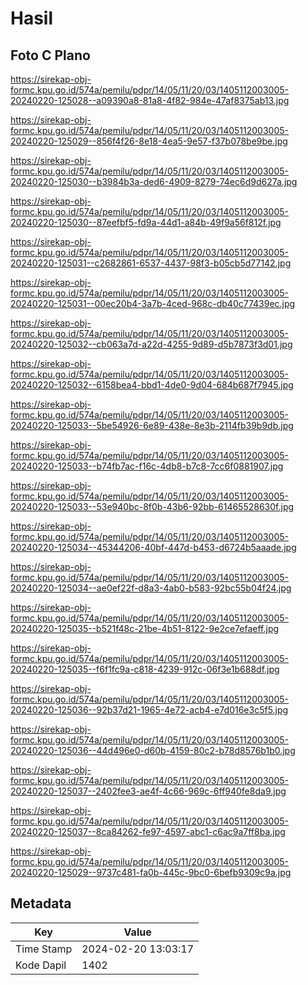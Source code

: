 # Hasil

## Foto C Plano

https://sirekap-obj-formc.kpu.go.id/574a/pemilu/pdpr/14/05/11/20/03/1405112003005-20240220-125028--a09390a8-81a8-4f82-984e-47af8375ab13.jpg

https://sirekap-obj-formc.kpu.go.id/574a/pemilu/pdpr/14/05/11/20/03/1405112003005-20240220-125029--856f4f26-8e18-4ea5-9e57-f37b078be9be.jpg

https://sirekap-obj-formc.kpu.go.id/574a/pemilu/pdpr/14/05/11/20/03/1405112003005-20240220-125030--b3984b3a-ded6-4909-8279-74ec6d9d627a.jpg

https://sirekap-obj-formc.kpu.go.id/574a/pemilu/pdpr/14/05/11/20/03/1405112003005-20240220-125030--87eefbf5-fd9a-44d1-a84b-49f9a56f812f.jpg

https://sirekap-obj-formc.kpu.go.id/574a/pemilu/pdpr/14/05/11/20/03/1405112003005-20240220-125031--c2682861-6537-4437-98f3-b05cb5d77142.jpg

https://sirekap-obj-formc.kpu.go.id/574a/pemilu/pdpr/14/05/11/20/03/1405112003005-20240220-125031--00ec20b4-3a7b-4ced-968c-db40c77439ec.jpg

https://sirekap-obj-formc.kpu.go.id/574a/pemilu/pdpr/14/05/11/20/03/1405112003005-20240220-125032--cb063a7d-a22d-4255-9d89-d5b7873f3d01.jpg

https://sirekap-obj-formc.kpu.go.id/574a/pemilu/pdpr/14/05/11/20/03/1405112003005-20240220-125032--6158bea4-bbd1-4de0-9d04-684b687f7945.jpg

https://sirekap-obj-formc.kpu.go.id/574a/pemilu/pdpr/14/05/11/20/03/1405112003005-20240220-125033--5be54926-6e89-438e-8e3b-2114fb39b9db.jpg

https://sirekap-obj-formc.kpu.go.id/574a/pemilu/pdpr/14/05/11/20/03/1405112003005-20240220-125033--b74fb7ac-f16c-4db8-b7c8-7cc6f0881907.jpg

https://sirekap-obj-formc.kpu.go.id/574a/pemilu/pdpr/14/05/11/20/03/1405112003005-20240220-125033--53e940bc-8f0b-43b6-92bb-61465528630f.jpg

https://sirekap-obj-formc.kpu.go.id/574a/pemilu/pdpr/14/05/11/20/03/1405112003005-20240220-125034--45344206-40bf-447d-b453-d6724b5aaade.jpg

https://sirekap-obj-formc.kpu.go.id/574a/pemilu/pdpr/14/05/11/20/03/1405112003005-20240220-125034--ae0ef22f-d8a3-4ab0-b583-92bc55b04f24.jpg

https://sirekap-obj-formc.kpu.go.id/574a/pemilu/pdpr/14/05/11/20/03/1405112003005-20240220-125035--b521f48c-21be-4b51-8122-9e2ce7efaeff.jpg

https://sirekap-obj-formc.kpu.go.id/574a/pemilu/pdpr/14/05/11/20/03/1405112003005-20240220-125035--f6f1fc9a-c818-4239-912c-06f3e1b688df.jpg

https://sirekap-obj-formc.kpu.go.id/574a/pemilu/pdpr/14/05/11/20/03/1405112003005-20240220-125036--92b37d21-1965-4e72-acb4-e7d016e3c5f5.jpg

https://sirekap-obj-formc.kpu.go.id/574a/pemilu/pdpr/14/05/11/20/03/1405112003005-20240220-125036--44d496e0-d60b-4159-80c2-b78d8576b1b0.jpg

https://sirekap-obj-formc.kpu.go.id/574a/pemilu/pdpr/14/05/11/20/03/1405112003005-20240220-125037--2402fee3-ae4f-4c66-969c-6ff940fe8da9.jpg

https://sirekap-obj-formc.kpu.go.id/574a/pemilu/pdpr/14/05/11/20/03/1405112003005-20240220-125037--8ca84262-fe97-4597-abc1-c6ac9a7ff8ba.jpg

https://sirekap-obj-formc.kpu.go.id/574a/pemilu/pdpr/14/05/11/20/03/1405112003005-20240220-125029--9737c481-fa0b-445c-9bc0-6befb9309c9a.jpg


## Metadata

| Key        | Value               |
| ---------- | ------------------- |
| Time Stamp | 2024-02-20 13:03:17 |
| Kode Dapil | 1402                |




